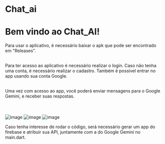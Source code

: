 # Chat_ai

# Bem vindo ao Chat\_AI!

Para usar o aplicativo, é necessário baixar o apk que pode ser encontrado em "Releases".
<br>
<br>

Para ter acesso ao aplicativo é necessário realizar o login.
Caso não tenha uma conta, é necessário realizar o cadastro.
Também é possível entrar no app usando sua conta Google.
<br>
<br>

Uma vez com acesso ao app, você poderá enviar mensagens para o Google Gemini, e receber suas respostas.
<br>
<br>
<br>
<br>
![image](https://github.com/user-attachments/assets/b235b39f-d257-4491-8b01-674bcb69cec5)
![image](https://github.com/user-attachments/assets/e0375407-806f-4d82-8a8b-2c86d6510c7a)
![image](https://github.com/user-attachments/assets/e18d8531-9408-493c-9d59-4a629108c2d0)

Caso tenha interesse de rodar o código, será necessário gerar um app do firebase e atribuir sua API, juntamente com a do Google Gemini no main.dart.
